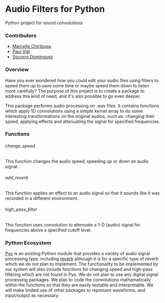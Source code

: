 # Audio Filters for Python

Python project for sound convolutions

### Contributors

- [Marcelle Chiriboga](https://github.com/mchiriboga)
- [Paul Vial](https://github.com/Pall-v)
- [Socorro Dominguez](https://github.com/sedv8808)

### Overview

Have you ever wondered how you could edit your audio files using filters to speed them up to save some time or maybe speed them down to listen more carefully? The purpose of this project is to create a package to address this kind of need, and it's also possible to go even deeper.

This package performs audio processing on .wav files. It contains functions which apply 1D convolutions using a simple kernel array to do some interesting transformations on the original audios, such as: changing their speed, applying effects and attenuating the signal for specified frequencies.

### Functions

###### change_speed
This function changes the audio speed, speeding up or down an audio signal.

###### add_reverb
This function applies an effect to an audio signal so that it sounds like it was recorded in a different environment.

###### high_pass_filter
This function uses convolution to attenuate a 1-D (audio) signal for frequencies above a specified cutoff level.

### Python Ecosystem
[Pyo](https://github.com/belangeo/pyo) is an existing Python module that provides a variety of audio signal processing type, including [reverb](http://ajaxsoundstudio.com/pyodoc/examples/07-effects/02-schroeder-reverb.html?highlight=reverb) although it is for a specific type of reverb which we do not plan to implement.  The functionality to be implemented by our system will also include functions for changing speed and high-pass filtering which are not found in Pyo.  We do not plan to use any digital signal processing packages.  We plan to code the convolutions mathematically within the functions so that they are easily testable and interpretable.  We will make limited use of other packages to represent waveforms, and input/output as necessary.
